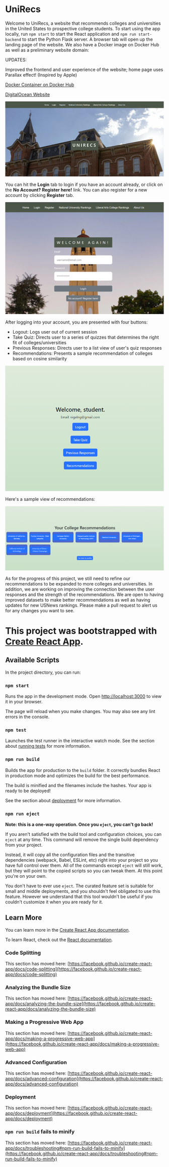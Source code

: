 # UniRecs

Welcome to UniRecs, a website that recommends colleges and universities in the United States to prospective college students. To start using the app locally, run `npm start` to start the React application and `npm run start-backend` to start the Python Flask server. A browser tab will open up the landing page of the website. We also have a Docker image on Docker Hub as well as a preliminary website domain:


UPDATES:

Improved the frontend and user experience of the website; home page uses Parallax effect! (Inspired by Apple)

[Docker Container on Docker Hub](https://hub.docker.com/r/npadmana015/unirecs-test)

[DigitalOcean Website](https://unirecs-4kktt.ondigitalocean.app/)

![1682530270684](image/README/1682530270684.png)

You can hit the **Login** tab to login if you have an account already, or click on the **No Account? Register here!** link. You can also register for a new account by clicking **Register** tab.

![1682530304929](image/README/1682530304929.png)

After logging into your account, you are presented with four buttons:

* Logout: Logs user out of current session
* Take Quiz: Directs user to a series of quizzes that determines the right fit of colleges/universities
* Previous Responses: Directs user to a list view of user's quiz responses
* Recommendations: Presents a sample recommendation of colleges based on cosine similarity

![1682530327523](image/README/1682530327523.png)

Here's a sample view of recommendations:

![1682530354389](image/README/1682530354389.png)

As for the progress of this project, we still need to refine our recommendations to be expanded to more colleges and universities. In addition, we are working on improving the connection between the user responses and the strength of the recommendations. We are open to having improved datasets to make better recommendations as well as having updates for new USNews rankings. Please make a pull request to alert us for any changes you want to see.



# This project was bootstrapped with [Create React App](https://github.com/facebook/create-react-app).

## Available Scripts

In the project directory, you can run:

### `npm start`

Runs the app in the development mode.
Open [http://localhost:3000](http://localhost:3000) to view it in your browser.

The page will reload when you make changes.
You may also see any lint errors in the console.

### `npm test`

Launches the test runner in the interactive watch mode.
See the section about [running tests](https://facebook.github.io/create-react-app/docs/running-tests) for more information.

### `npm run build`

Builds the app for production to the `build` folder.
It correctly bundles React in production mode and optimizes the build for the best performance.

The build is minified and the filenames include the hashes.
Your app is ready to be deployed!

See the section about [deployment](https://facebook.github.io/create-react-app/docs/deployment) for more information.

### `npm run eject`

**Note: this is a one-way operation. Once you `eject`, you can't go back!**

If you aren't satisfied with the build tool and configuration choices, you can `eject` at any time. This command will remove the single build dependency from your project.

Instead, it will copy all the configuration files and the transitive dependencies (webpack, Babel, ESLint, etc) right into your project so you have full control over them. All of the commands except `eject` will still work, but they will point to the copied scripts so you can tweak them. At this point you're on your own.

You don't have to ever use `eject`. The curated feature set is suitable for small and middle deployments, and you shouldn't feel obligated to use this feature. However we understand that this tool wouldn't be useful if you couldn't customize it when you are ready for it.

## Learn More

You can learn more in the [Create React App documentation](https://facebook.github.io/create-react-app/docs/getting-started).

To learn React, check out the [React documentation](https://reactjs.org/).

### Code Splitting

This section has moved here: [https://facebook.github.io/create-react-app/docs/code-splitting](https://facebook.github.io/create-react-app/docs/code-splitting)

### Analyzing the Bundle Size

This section has moved here: [https://facebook.github.io/create-react-app/docs/analyzing-the-bundle-size](https://facebook.github.io/create-react-app/docs/analyzing-the-bundle-size)

### Making a Progressive Web App

This section has moved here: [https://facebook.github.io/create-react-app/docs/making-a-progressive-web-app](https://facebook.github.io/create-react-app/docs/making-a-progressive-web-app)

### Advanced Configuration

This section has moved here: [https://facebook.github.io/create-react-app/docs/advanced-configuration](https://facebook.github.io/create-react-app/docs/advanced-configuration)

### Deployment

This section has moved here: [https://facebook.github.io/create-react-app/docs/deployment](https://facebook.github.io/create-react-app/docs/deployment)

### `npm run build` fails to minify

This section has moved here: [https://facebook.github.io/create-react-app/docs/troubleshooting#npm-run-build-fails-to-minify](https://facebook.github.io/create-react-app/docs/troubleshooting#npm-run-build-fails-to-minify)
